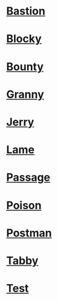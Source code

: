 # [Bastion](/bastion.md)

# [Blocky](/blog/posts/blocky.md)

# [Bounty](/blog/posts/bounty.md)

# [Granny](/blog/posts/granny.md)

# [Jerry](/blog/posts/Jerry.md)

# [Lame](/blog/posts/Lame.md)

# [Passage](/blog/posts/passage.md)

# [Poison](/blog/posts/poison.md)

# [Postman](/blog/posts/postman.md)

# [Tabby](/blog/posts/tabby.md)

# [Test](/blog/posts/test.md)
